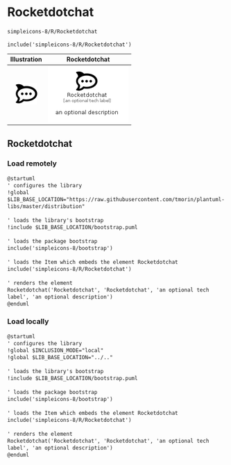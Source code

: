# Rocketdotchat


```text
simpleicons-8/R/Rocketdotchat
```

```text
include('simpleicons-8/R/Rocketdotchat')
```



| Illustration | Rocketdotchat |
| :---: | :---: |
| ![illustration for Illustration](../../simpleicons-8/R/Rocketdotchat.png) | ![illustration for Rocketdotchat](../../simpleicons-8/R/Rocketdotchat.Local.png) |




## Rocketdotchat

### Load remotely
```plantuml
@startuml
' configures the library
!global $LIB_BASE_LOCATION="https://raw.githubusercontent.com/tmorin/plantuml-libs/master/distribution"

' loads the library's bootstrap
!include $LIB_BASE_LOCATION/bootstrap.puml

' loads the package bootstrap
include('simpleicons-8/bootstrap')

' loads the Item which embeds the element Rocketdotchat
include('simpleicons-8/R/Rocketdotchat')

' renders the element
Rocketdotchat('Rocketdotchat', 'Rocketdotchat', 'an optional tech label', 'an optional description')
@enduml
```

### Load locally
```plantuml
@startuml
' configures the library
!global $INCLUSION_MODE="local"
!global $LIB_BASE_LOCATION="../.."

' loads the library's bootstrap
!include $LIB_BASE_LOCATION/bootstrap.puml

' loads the package bootstrap
include('simpleicons-8/bootstrap')

' loads the Item which embeds the element Rocketdotchat
include('simpleicons-8/R/Rocketdotchat')

' renders the element
Rocketdotchat('Rocketdotchat', 'Rocketdotchat', 'an optional tech label', 'an optional description')
@enduml
```

